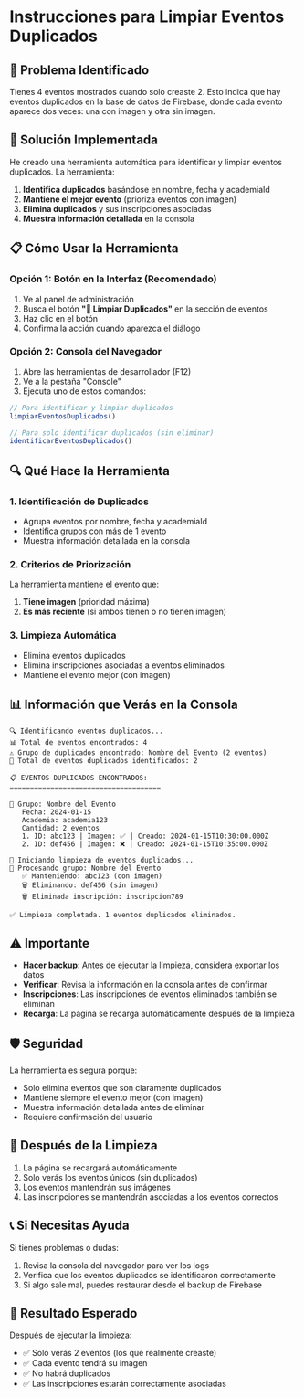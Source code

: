# Instrucciones para Limpiar Eventos Duplicados

## 🚨 Problema Identificado
Tienes 4 eventos mostrados cuando solo creaste 2. Esto indica que hay eventos duplicados en la base de datos de Firebase, donde cada evento aparece dos veces: una con imagen y otra sin imagen.

## 🔧 Solución Implementada

He creado una herramienta automática para identificar y limpiar eventos duplicados. La herramienta:

1. **Identifica duplicados** basándose en nombre, fecha y academiaId
2. **Mantiene el mejor evento** (prioriza eventos con imagen)
3. **Elimina duplicados** y sus inscripciones asociadas
4. **Muestra información detallada** en la consola

## 📋 Cómo Usar la Herramienta

### Opción 1: Botón en la Interfaz (Recomendado)
1. Ve al panel de administración
2. Busca el botón **"🧹 Limpiar Duplicados"** en la sección de eventos
3. Haz clic en el botón
4. Confirma la acción cuando aparezca el diálogo

### Opción 2: Consola del Navegador
1. Abre las herramientas de desarrollador (F12)
2. Ve a la pestaña "Console"
3. Ejecuta uno de estos comandos:

```javascript
// Para identificar y limpiar duplicados
limpiarEventosDuplicados()

// Para solo identificar duplicados (sin eliminar)
identificarEventosDuplicados()
```

## 🔍 Qué Hace la Herramienta

### 1. **Identificación de Duplicados**
- Agrupa eventos por nombre, fecha y academiaId
- Identifica grupos con más de 1 evento
- Muestra información detallada en la consola

### 2. **Criterios de Priorización**
La herramienta mantiene el evento que:
1. **Tiene imagen** (prioridad máxima)
2. **Es más reciente** (si ambos tienen o no tienen imagen)

### 3. **Limpieza Automática**
- Elimina eventos duplicados
- Elimina inscripciones asociadas a eventos eliminados
- Mantiene el evento mejor (con imagen)

## 📊 Información que Verás en la Consola

```
🔍 Identificando eventos duplicados...
📊 Total de eventos encontrados: 4
⚠️ Grupo de duplicados encontrado: Nombre del Evento (2 eventos)
🎯 Total de eventos duplicados identificados: 2

📋 EVENTOS DUPLICADOS ENCONTRADOS:
=====================================

🎯 Grupo: Nombre del Evento
   Fecha: 2024-01-15
   Academia: academia123
   Cantidad: 2 eventos
   1. ID: abc123 | Imagen: ✅ | Creado: 2024-01-15T10:30:00.000Z
   2. ID: def456 | Imagen: ❌ | Creado: 2024-01-15T10:35:00.000Z

🧹 Iniciando limpieza de eventos duplicados...
🔄 Procesando grupo: Nombre del Evento
   ✅ Manteniendo: abc123 (con imagen)
   🗑️ Eliminando: def456 (sin imagen)
   🗑️ Eliminada inscripción: inscripcion789

✅ Limpieza completada. 1 eventos duplicados eliminados.
```

## ⚠️ Importante

- **Hacer backup**: Antes de ejecutar la limpieza, considera exportar los datos
- **Verificar**: Revisa la información en la consola antes de confirmar
- **Inscripciones**: Las inscripciones de eventos eliminados también se eliminan
- **Recarga**: La página se recarga automáticamente después de la limpieza

## 🛡️ Seguridad

La herramienta es segura porque:
- Solo elimina eventos que son claramente duplicados
- Mantiene siempre el evento mejor (con imagen)
- Muestra información detallada antes de eliminar
- Requiere confirmación del usuario

## 🔄 Después de la Limpieza

1. La página se recargará automáticamente
2. Solo verás los eventos únicos (sin duplicados)
3. Los eventos mantendrán sus imágenes
4. Las inscripciones se mantendrán asociadas a los eventos correctos

## 📞 Si Necesitas Ayuda

Si tienes problemas o dudas:
1. Revisa la consola del navegador para ver los logs
2. Verifica que los eventos duplicados se identificaron correctamente
3. Si algo sale mal, puedes restaurar desde el backup de Firebase

## 🎯 Resultado Esperado

Después de ejecutar la limpieza:
- ✅ Solo verás 2 eventos (los que realmente creaste)
- ✅ Cada evento tendrá su imagen
- ✅ No habrá duplicados
- ✅ Las inscripciones estarán correctamente asociadas 